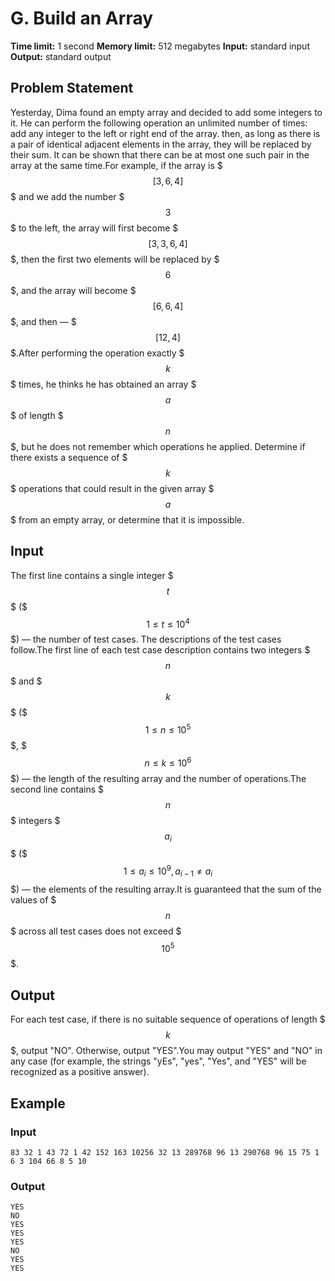# G. Build an Array

**Time limit:** 1 second
**Memory limit:** 512 megabytes
**Input:** standard input
**Output:** standard output

## Problem Statement

Yesterday, Dima found an empty array and decided to add some integers to it. He can perform the following operation an unlimited number of times:  add any integer to the left or right end of the array.  then, as long as there is a pair of identical adjacent elements in the array, they will be replaced by their sum. It can be shown that there can be at most one such pair in the array at the same time.For example, if the array is $$$[3, 6, 4]$$$ and we add the number $$$3$$$ to the left, the array will first become $$$[3, 3, 6, 4]$$$, then the first two elements will be replaced by $$$6$$$, and the array will become $$$[6, 6, 4]$$$, and then — $$$[12, 4]$$$.After performing the operation exactly $$$k$$$ times, he thinks he has obtained an array $$$a$$$ of length $$$n$$$, but he does not remember which operations he applied. Determine if there exists a sequence of $$$k$$$ operations that could result in the given array $$$a$$$ from an empty array, or determine that it is impossible.

## Input

The first line contains a single integer $$$t$$$ ($$$1 \le t \le 10^4$$$) — the number of test cases. The descriptions of the test cases follow.The first line of each test case description contains two integers $$$n$$$ and $$$k$$$ ($$$1 \le n \le 10^5$$$, $$$n \le k \le 10^6$$$) — the length of the resulting array and the number of operations.The second line contains $$$n$$$ integers $$$a_i$$$ ($$$1 \le a_i \le 10^9, a_{i - 1} \ne a_i$$$) — the elements of the resulting array.It is guaranteed that the sum of the values of $$$n$$$ across all test cases does not exceed $$$10^5$$$.

## Output

For each test case, if there is no suitable sequence of operations of length $$$k$$$, output "NO". Otherwise, output "YES".You may output "YES" and "NO" in any case (for example, the strings "yEs", "yes", "Yes", and "YES" will be recognized as a positive answer).

## Example

### Input
```
83 32 1 43 72 1 42 152 163 10256 32 13 289768 96 13 290768 96 15 75 1 6 3 104 66 8 5 10
```

### Output
```
YES
NO
YES
YES
YES
NO
YES
YES
```